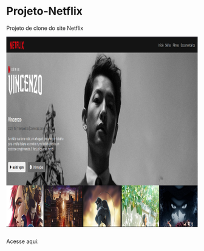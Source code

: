 # Projeto-Netflix
Projeto de clone do site Netflix

<img align="center" alt="Eduarda-Js" height="500px" width="800px" src="picture-readme.PNG">

## 

Acesse aqui: <a href="https://xeduardax.github.io/Projeto-Netflix/">

